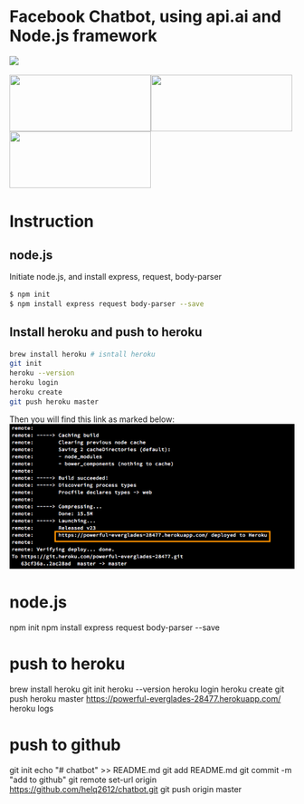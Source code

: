 # Facebook Chatbot, using api.ai and Node.js framework

![](https://nodejs.org/static/images/logos/nodejs-new-pantone-black.png=100x2000)



<p></p>
<img src="https://nodejs.org/static/images/logos/nodejs-new-pantone-black.png" width="250" height="100" align="left">
<img src="https://blog.phusion.nl/content/images/2016/07/Heroku.png" width="250" height="100" align="left">
<img src="https://res.cloudinary.com/crunchbase-production/image/upload/v1422021886/kixmf5uejurno2j4resu.png" width="250" height="100">
<p></p>

#
# Instruction
## node.js
Initiate node.js, and install express, request, body-parser
```sh
$ npm init
$ npm install express request body-parser --save
```
## Install heroku and push to heroku
```sh
brew install heroku # isntall heroku
git init
heroku --version
heroku login
heroku create
git push heroku master
```
Then you will find this link as marked below:
![](images/heroku.png)

#
# node.js
npm init
npm install express request body-parser --save


# push to heroku
brew install heroku
git init
heroku --version
heroku login
heroku create
git push heroku master
https://powerful-everglades-28477.herokuapp.com/
heroku logs

# push to github
git init
echo "# chatbot" >> README.md
git add README.md
git commit -m "add to github"
git remote set-url origin https://github.com/helq2612/chatbot.git
git push origin master
